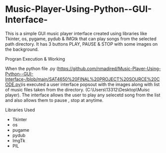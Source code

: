 # Music-Player-Using-Python--GUI-Interface-
This is a simple GUI music player interface created using libraries like Tkinter, os, pygame, pydub &amp; IMGtk that can play songs from the selected path directory. 
It has 3 buttons PLAY, PAUSE &amp; STOP with some images on the background.

Progran Execution & Working

When the python file .py (https://github.com/nmadired/Music-Player-Using-Python--GUI-Interface-/blob/main/SAT4650%20FINAL%20PROJECT%20SOURCE%20CODE.py)is executed a user interface popsout with the images along with list of music files taken from the directory. (C:\Users\13312\Desktop\Muisc player). The interface allows the user to play any selecetd song from the list and also allows them to pause , stop at anytime. 

Libraries Used
* Tkinter
* os 
* pugame
* pydub
* ImgTk
* PIL
